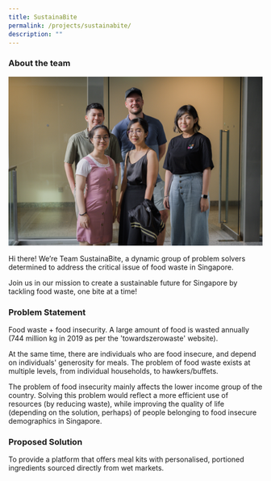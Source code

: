 ```yaml
---
title: SustainaBite
permalink: /projects/sustainabite/
description: ""
---
```

### About the team
![](/images/ahma%20power.jpg)

Hi there! We’re Team SustainaBite, a dynamic group of problem solvers determined to address the critical issue of food waste in Singapore. 

Join us in our mission to create a sustainable future for Singapore by tackling food waste, one bite at a time!

### Problem Statement

Food waste + food insecurity. A large amount of food is wasted annually (744 million kg in 2019 as per the 'towardszerowaste' website). 

At the same time, there are individuals who are food insecure, and depend on individuals' generosity for meals. The problem of food waste exists at multiple levels, from individual households, to hawkers/buffets. 

The problem of food insecurity mainly affects the lower income group of the country. Solving this problem would reflect a more efficient use of resources (by reducing waste), while improving the quality of life (depending on the solution, perhaps) of people belonging to food insecure demographics in Singapore.

### Proposed Solution

To provide a platform that offers meal kits with personalised, portioned ingredients sourced directly from wet markets.